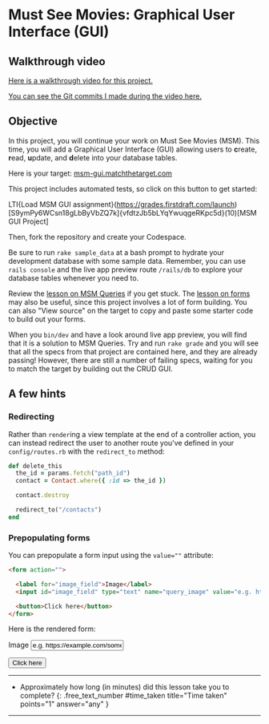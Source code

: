 # Must See Movies: Graphical User Interface (GUI)

## Walkthrough video

[Here is a walkthrough video for this project.](https://share.descript.com/view/aGvwjU9hVXx)

[You can see the Git commits I made during the video here.](https://github.com/demostudent24/msm-gui/commits/main)

## Objective

In this project, you will continue your work on Must See Movies (MSM). This time, you will add a Graphical User Interface (GUI) allowing users to **c**reate, **r**ead, **u**pdate, and **d**elete into your database tables.

Here is your target: [msm-gui.matchthetarget.com](https://msm-gui.matchthetarget.com/)

This project includes automated tests, so click on this button to get started:

LTI{Load MSM GUI assignment}(https://grades.firstdraft.com/launch)[S9ymPy6WCsn18gLbByVbZQ7k]{vfdtzJb5bLYqYwuqgeRKpc5d}(10)[MSM GUI Project]

Then, fork the repository and create your Codespace.

Be sure to run `rake sample_data` at a bash prompt to hydrate your development database with some sample data. Remember, you can use `rails console` and the live app preview route `/rails/db` to explore your database tables whenever you need to. 

Review the [lesson on MSM Queries](https://learn.firstdraft.com/lessons/126-msm-queries) if you get stuck. The [lesson on forms](https://learn.firstdraft.com/lessons/102-query-strings-and-forms) may also be useful, since this project involves a lot of form building. You can also "View source" on the target to copy and paste some starter code to build out your forms.

When you `bin/dev` and have a look around live app preview, you will find that it is a solution to MSM Queries. Try and run `rake grade` and you will see that all the specs from that project are contained here, and they are already passing! However, there are still a number of failing specs, waiting for you to match the target by building out the CRUD GUI.

## A few hints

### Redirecting

Rather than `render`ing a view template at the end of a controller action, you can instead redirect the user to another route you've defined in your `config/routes.rb` with the `redirect_to` method:

```ruby
def delete_this
  the_id = params.fetch("path_id")
  contact = Contact.where({ :id => the_id })

  contact.destroy

  redirect_to("/contacts")
end
```

### Prepopulating forms

You can prepopulate a form input using the `value=""` attribute:

```html
<form action="">

  <label for="image_field">Image</label>
  <input id="image_field" type="text" name="query_image" value="e.g. https://example.com/some_image.jpg">

  <button>Click here</button>	
</form>
```

Here is the rendered form:

<form action="">

  <label for="image_field">Image</label>
  <input id="image_field" type="text" name="query_image" value="e.g. https://example.com/some_image.jpg">

  <button>Click here</button>	
</form>


---

- Approximately how long (in minutes) did this lesson take you to complete?
{: .free_text_number #time_taken title="Time taken" points="1" answer="any" }
	
---
